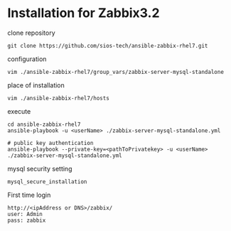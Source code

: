 
# Installation for Zabbix3.2 

clone repository
```
git clone https://github.com/sios-tech/ansible-zabbix-rhel7.git
```

configuration
```
vim ./ansible-zabbix-rhel7/group_vars/zabbix-server-mysql-standalone
```

place of installation
```
vim ./ansible-zabbix-rhel7/hosts
```

execute
```
cd ansible-zabbix-rhel7
ansible-playbook -u <userName> ./zabbix-server-mysql-standalone.yml

# public key authentication
ansible-playbook --private-key=<pathToPrivatekey> -u <userName> ./zabbix-server-mysql-standalone.yml
```

mysql security setting
```
mysql_secure_installation
```

First time login
```
http://<ipAddress or DNS>/zabbix/
user: Admin
pass: zabbix
```
